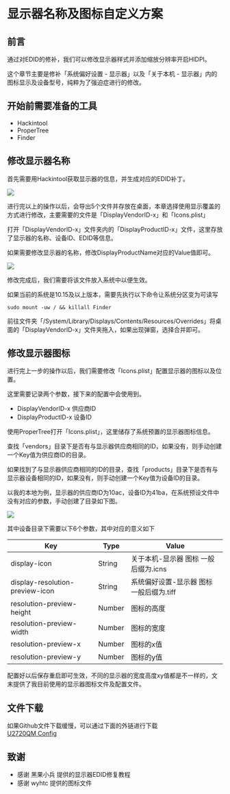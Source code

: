 

# 显示器名称及图标自定义方案

## 前言
通过对EDID的修补，我们可以修改显示器样式并添加缩放分辨率开启HIDPI。

这个章节主要是修补「系统偏好设置 - 显示器」以及「关于本机 - 显示器」内的图标显示及设备型号，纯粹为了强迫症进行的修改。

## 开始前需要准备的工具
* Hackintool
* ProperTree
* Finder

## 修改显示器名称
首先需要用Hackintool获取显示器的信息，并生成对应的EDID补丁。

![](https://img.hyejeong.cn/200503/X1.png)

进行完以上的操作以后，会导出5个文件并存放在桌面，本章选择使用显示覆盖的方式进行修改，主要需要的文件是「DisplayVendorID-x」和「Icons.plist」

打开「DisplayVendorID-x」文件夹内的「DisplayProductID-x」文件，这里存放了显示器的名称、设备ID、EDID等信息。

如果需要修改显示器的名称，修改DisplayProductName对应的Value值即可。

![](https://img.hyejeong.cn/200503/X2.png)

修改完成后，我们需要将该文件放入系统中以便生效。

如果当前的系统是10.15及以上版本，需要先执行以下命令让系统分区变为可读写
```
sudo mount -uw / && killall Finder
```

前往文件夹「/System/Library/Displays/Contents/Resources/Overrides」将桌面的「DisplayVendorID-x」文件夹拖入，如果出现弹窗，选择合并即可。

## 修改显示器图标

进行完上一步的操作以后，我们需要修改「Icons.plist」配置显示器的图标以及位置。

这里需要记录两个参数，接下来的配置中会使用到。
* DisplayVendorID-x 供应商ID
* DisplayProductID-x 设备ID

使用ProperTree打开「Icons.plist」，这里储存了系统预置的显示器图标信息。

查找「vendors」目录下是否有与显示器供应商相同的ID，如果没有，则手动创建一个Key值为供应商ID的目录。

如果找到了与显示器供应商相同的ID的目录，查找「products」目录下是否有与显示器设备相同的ID，如果没有，则手动创建一个Key值为设备ID的目录。

以我的本地为例，显示器的供应商ID为10ac，设备ID为41ba，在系统预设文件中没有对应的参数，手动创建了目录如下图。

![](https://img.hyejeong.cn/200503/X3.jpg)

其中设备目录下需要以下6个参数，其中对应的意义如下

| Key | Type | Value |
|-----|------|-------|
| display-icon | String | 关于本机-显示器 图标 一般后缀为.icns |
| display-resolution-preview-icon | String | 系统偏好设置-显示器 图标 一般后缀为.tiff |
| resolution-preview-height | Number | 图标的高度 |
| resolution-preview-width | Number | 图标的宽度 |
| resolution-preview-x | Number | 图标的x值 |
| resolution-preview-y | Number | 图标的y值 |

配置好以后保存重启即可生效，不同的显示器的宽度高度xy值都是不一样的，文末提供了我目前使用的显示器图标文件及配置文件。

## 文件下载
如果Github文件下载缓慢，可以通过下面的外链进行下载 <br/>
[U2720QM Config](https://hyejeong.cowtransfer.com/s/8d599255a5b542)

## 致谢
- 感谢 黑果小兵 提供的显示器EDID修复教程
- 感谢 wyhtc 提供的图标文件